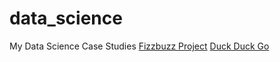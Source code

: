 # data_science
My Data Science Case Studies
[Fizzbuzz Project](https://aazealand.github.io/FizzBuzz/)
[Duck Duck Go](https://duckduckgo.com)
